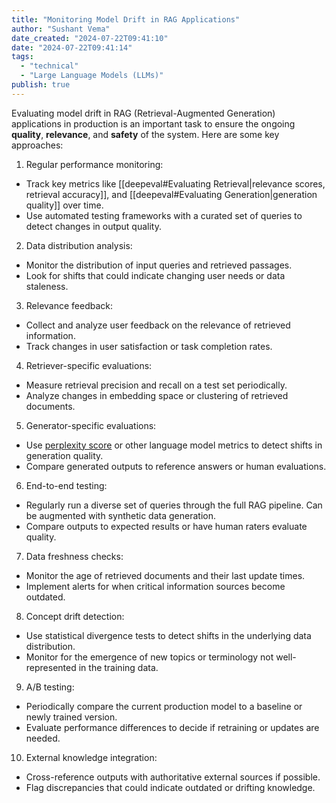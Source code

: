 ```yaml
---
title: "Monitoring Model Drift in RAG Applications"
author: "Sushant Vema"
date_created: "2024-07-22T09:41:10"
date: "2024-07-22T09:41:14"
tags:
  - "technical"
  - "Large Language Models (LLMs)"
publish: true
---
```

Evaluating model drift in RAG (Retrieval-Augmented Generation) applications in production is an important task to ensure the ongoing **quality**, **relevance**, and **safety** of the system. Here are some key approaches:

1. Regular performance monitoring:
- Track key metrics like [[deepeval#Evaluating Retrieval|relevance scores, retrieval accuracy]], and [[deepeval#Evaluating Generation|generation quality]] over time.
- Use automated testing frameworks with a curated set of queries to detect changes in output quality.

2. Data distribution analysis:
- Monitor the distribution of input queries and retrieved passages.
- Look for shifts that could indicate changing user needs or data staleness.

3. Relevance feedback:
- Collect and analyze user feedback on the relevance of retrieved information.
- Track changes in user satisfaction or task completion rates.

4. Retriever-specific evaluations:
- Measure retrieval precision and recall on a test set periodically.
- Analyze changes in embedding space or clustering of retrieved documents.

5. Generator-specific evaluations:
- Use [perplexity score](https://blog.uptrain.ai/decoding-perplexity-and-its-significance-in-llms/) or other language model metrics to detect shifts in generation quality.
- Compare generated outputs to reference answers or human evaluations.

6. End-to-end testing:
- Regularly run a diverse set of queries through the full RAG pipeline. Can be augmented with synthetic data generation.
- Compare outputs to expected results or have human raters evaluate quality.

7. Data freshness checks:
- Monitor the age of retrieved documents and their last update times.
- Implement alerts for when critical information sources become outdated.

8. Concept drift detection:
- Use statistical divergence tests to detect shifts in the underlying data distribution.
- Monitor for the emergence of new topics or terminology not well-represented in the training data.

9. A/B testing:
- Periodically compare the current production model to a baseline or newly trained version.
- Evaluate performance differences to decide if retraining or updates are needed.

10. External knowledge integration:
- Cross-reference outputs with authoritative external sources if possible.
- Flag discrepancies that could indicate outdated or drifting knowledge.

